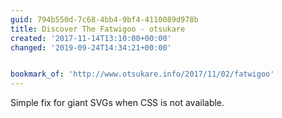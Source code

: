 ```yaml
---
guid: 794b550d-7c68-4bb4-9bf4-4110089d978b
title: Discover The Fatwigoo - otsukare
created: '2017-11-14T13:10:00+00:00'
changed: '2019-09-24T14:34:21+00:00'


bookmark_of: 'http://www.otsukare.info/2017/11/02/fatwigoo'
---
```



Simple fix for giant SVGs when CSS is not available.
